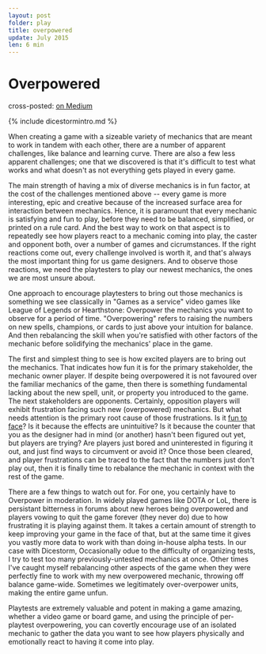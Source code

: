 ```yaml
---
layout: post
folder: play
title: overpowered
update: July 2015
len: 6 min
---
```


# Overpowered

<div class="essay-subtext">cross-posted: <a href="https://medium.com/@keerthiko">on Medium</a></div>

{% include dicestormintro.md %}

When creating a game with a sizeable variety of mechanics that are meant to work in tandem with each other, there are a number of apparent challenges, like balance and learning curve. There are also a few less apparent challenges; one that we discovered is that it's difficult to test what works and what doesn't as not everything gets played in every game. 

The main strength of having a mix of diverse mechanics is in fun factor, at the cost of the challenges mentioned above -- every game is more interesting, epic and creative because of the increased surface area for interaction between mechanics. Hence, it is paramount that every mechanic is satisfying and fun to play, before they need to be balanced, simplified, or printed on a rule card. And the best way to work on that aspect is to repeatedly see how players react to a mechanic coming into play, the caster and opponent both, over a number of games and cicrumstances. If the right reactions come out, every challenge involved is worth it, and that's always the most important thing for us game designers. And to observe those reactions, we need the playtesters to play our newest mechanics, the ones we are most unsure about.

One approach to encourage playtesters to bring out those mechanics is something we see classically in "Games as a service" video games like League of Legends or Hearthstone: Overpower the mechanics you want to observe for a period of time. "Overpowering" refers to raising the numbers on new spells, champions, or cards to just above your intuition for balance. And then rebalancing the skill when you're satisfied with other factors of the mechanic before solidifying the mechanics' place in the game.

The first and simplest thing to see is how excited players are to bring out the mechanics. That indicates how fun it is for the primary stakeholder, the mechanic owner player. If despite being overpowered it is not favoured over the familiar mechanics of the game, then there is something fundamental lacking about the new spell, unit, or property you introduced to the game. The next stakeholders are opponents. Certainly, opposition players will exhibit frustration facing such new (overpowered) mechanics. But what needs attention is the primary root cause of those frustrations. Is it [fun to face](antifun.html)? Is it because the effects are unintuitive? Is it because the counter that you as the designer had in mind (or another) hasn't been figured out yet, but players are trying? Are players just bored and uninterested in figuring it out, and just find ways to circumvent or avoid it? Once those been cleared, and player frustrations can be traced to the fact that the numbers just don't play out, then it is finally time to rebalance the mechanic in context with the rest of the game.

There are a few things to watch out for. For one, you certainly have to Overpower in moderation. In widely played games like DOTA or LoL, there is persistant bitterness in forums about new heroes being overpowered and players vowing to quit the game forever (they never do) due to how frustrating it is playing against them. It takes a certain amount of strength to keep improving your game in the face of that, but at the same time it gives you vastly more data to work with than doing in-house alpha tests. In our case with Dicestorm, Occasionally odue to the difficulty of organizing tests, I try to test too many previously-untested mechanics at once. Other times I've caught myself rebalancing other aspects of the game when they were perfectly fine to work with my new overpowered mechanic, throwing off balance game-wide. Sometimes we legitimately over-overpower units, making the entire game unfun. 

Playtests are extremely valuable and potent in making a game amazing, whether a video game or board game, and using the principle of per-playtest overpowering, you can covertly encourage use of an isolated mechanic to gather the data you want to see how players physically and emotionally react to having it come into play.


